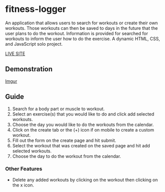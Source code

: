 # fitness-logger

An application that allows users to search for workouts or create their own workouts. Those workouts can then be saved to days in the future that the user plans to do the workout. Information is provided for searched for workouts to inform the user how to do the exercise. A dynamic HTML, CSS, and JavaScript solo project.

[LIVE SITE](https://jacobhusband.github.io/fitness-logger/#home)

## Demonstration

[Imgur](https://i.imgur.com/SA0lwCr.gifv)

## Guide

1. Search for a body part or muscle to workout.
2. Select an exercise(s) that you would like to do and click add selected workouts.
3. Choose the day you would like to do the workouts from the calendar.
4. Click on the create tab or the (+) icon if on mobile to create a custom workout.
5. Fill out the form on the create page and hit submit.
6. Select the workout that was created on the saved page and hit add selected workouts.
7. Choose the day to do the workout from the calendar.

### Other Features

- Delete any added workouts by clicking on the workout then clicking on the x icon.
